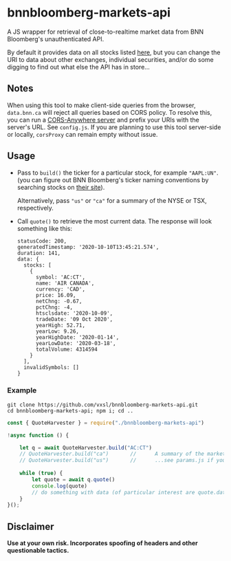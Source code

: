 # bnnbloomberg-markets-api

A JS wrapper for retrieval of close-to-realtime market data from BNN Bloomberg's unauthenticated API.

By default it provides data on all stocks listed [here](https://www.bnnbloomberg.ca/markets), but you can change the URI to data about other exchanges, individual securities, and/or do some digging to find out what else the API has in store...

## Notes

When using this tool to make client-side queries from the browser, ```data.bnn.ca``` will reject all queries based on CORS policy. To resolve this, you can run a [CORS-Anywhere server](https://github.com/Rob--W/cors-anywhere) and prefix your URIs with the server's URL. See ```config.js```. If you are planning to use this tool server-side or locally, `corsProxy` can remain empty without issue.

## Usage

* Pass to ```build()``` the ticker for a particular stock, for example ```"AAPL:UN"```. (you can figure out BNN Bloomberg's ticker naming conventions by searching stocks on [their site](https://www.bnnbloomberg.ca/stock/AAPL:UN)).

  Alternatively, pass ```"us"``` or ```"ca"``` for a summary of the NYSE or TSX, respectively.

* Call ```quote()``` to retrieve the most current data. The response will look something like this:

  ```
  statusCode: 200,
  generatedTimestamp: '2020-10-10T13:45:21.574',
  duration: 141,
  data: {
    stocks: [
      {
        symbol: 'AC:CT',
        name: 'AIR CANADA',
        currency: 'CAD',
        price: 16.09,
        netChng: -0.67,
        pctChng: -4,
        htsclsdate: '2020-10-09',
        tradeDate: '09 Oct 2020',
        yearHigh: 52.71,
        yearLow: 9.26,
        yearHighDate: '2020-01-14',
        yearLowDate: '2020-03-18',
        totalVolume: 4314594
      }
    ],
    invalidSymbols: []
  }
  ```

### Example 

```
git clone https://github.com/vxsl/bnnbloomberg-markets-api.git
cd bnnbloomberg-markets-api; npm i; cd ..
```

```javascript
const { QuoteHarvester } = require("./bnnbloomberg-markets-api")

!async function () {    

    let q = await QuoteHarvester.build("AC:CT")
    // QuoteHarvester.build("ca")       //      A summary of the market (Canada or US) is also possible.
    // QuoteHarvester.build("us")       //      ...see params.js if you wish to look into it further.
    
    while (true) {        
        let quote = await q.quote()
        console.log(quote)
        // do something with data (of particular interest are quote.data and quote.generatedTimestamp)
    }
}();
```

## Disclaimer
**Use at your own risk. Incorporates spoofing of headers and other questionable tactics.**
